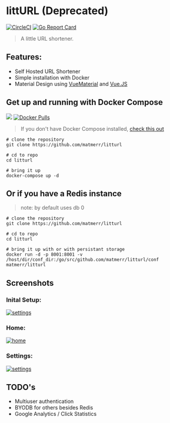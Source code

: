 # littURL (Deprecated)

[![CircleCI](https://circleci.com/gh/matmerr/litturl.svg?style=svg)](https://circleci.com/gh/matmerr/litturl)
[![Go Report Card](https://goreportcard.com/badge/github.com/matmerr/litturl)](https://goreportcard.com/report/github.com/matmerr/litturl)


> A little URL shortener.
## Features:
- Self Hosted URL Shortener
- Simple installation with Docker
- Material Design using [VueMaterial](http://vuematerial.io/#/) and [Vue.JS](https://vuejs.org/)


## Get up and running with Docker Compose 
[![](https://images.microbadger.com/badges/image/matmerr/litturl.svg)](https://microbadger.com/images/matmerr/litturl)
[![Docker Pulls](https://img.shields.io/docker/pulls/matmerr/litturl.svg)]()

> If you don't have Docker Compose installed, [check this out](https://docs.docker.com/compose/install/#install-as-a-container)

```
# clone the repository
git clone https://github.com/matmerr/litturl

# cd to repo
cd litturl

# bring it up
docker-compose up -d
```
## Or if you have a Redis instance
> note: by default uses db 0
```
# clone the repository
git clone https://github.com/matmerr/litturl

# cd to repo
cd litturl

# bring it up with or with persistant storage
docker run -d -p 8001:8001 -v /host/dir/conf_dir:/go/src/github.com/matmerr/litturl/conf matmerr/litturl
```


## Screenshots

### **Inital Setup:**
[![settings](docs/images/initial_setup.png)]()
### **Home:**
[![home](docs/images/home.png)]()
### **Settings:**
[![settings](docs/images/settings.png)]()



## TODO's
- Multiuser authentication
- BYODB for others besides Redis
- Google Analytics / Click Statistics
